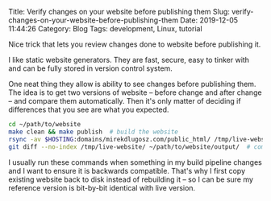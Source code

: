 Title: Verify changes on your website before publishing them
Slug: verify-changes-on-your-website-before-publishing-them
Date: 2019-12-05 11:44:26
Category: Blog
Tags: development, Linux, tutorial

Nice trick that lets you review changes done to website before publishing it. 

<!-- more --> 

I like static website generators. They are fast, secure, easy to tinker with and can be fully stored in version control system. 

One neat thing they allow is ability to see changes before publishing them. The idea is to get two versions of website – before change and after change – and compare them automatically. Then it's only matter of deciding if differences that you see are what you expected. 

```sh
cd ~/path/to/website
make clean && make publish  # build the website
rsync -av $HOSTING:domains/mirekdlugosz.com/public_html/ /tmp/live-website  # store live version in /tmp/
git diff --no-index /tmp/live-website/ ~/path/to/website/output/  # compare new and old
```

I usually run these commands when something in my build pipeline changes and I want to ensure it is backwards compatible. That's why I first copy existing website back to disk instead of rebuilding it – so I can be sure my reference version is bit-by-bit identical with live version.
